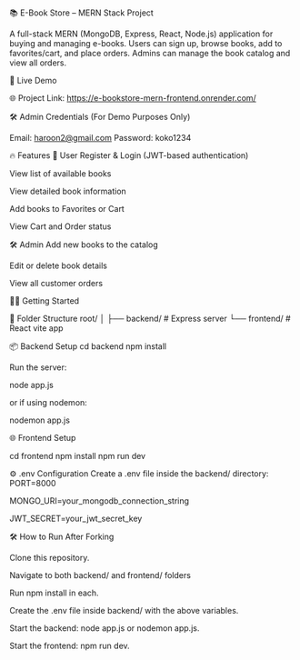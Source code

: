 📚 E-Book Store – MERN Stack Project

A full-stack MERN (MongoDB, Express, React, Node.js) application for buying and managing e-books. Users can sign up, browse books, add to favorites/cart, and place orders. Admins can manage the book catalog and view all orders.

🔗 Live Demo

🌐 Project Link: https://e-bookstore-mern-frontend.onrender.com/

🛠️ Admin Credentials (For Demo Purposes Only)

Email: haroon2@gmail.com
Password: koko1234

🔥 Features
👥 User
Register & Login (JWT-based authentication)

View list of available books

View detailed book information

Add books to Favorites or Cart

View Cart and Order status

🛠️ Admin
Add new books to the catalog

Edit or delete book details

View all customer orders

🧑‍💻 Getting Started

📁 Folder Structure
root/
│
├── backend/         # Express server
└── frontend/        # React vite app

📦 Backend Setup
cd backend
npm install

Run the server:

node app.js

or if using nodemon:

nodemon app.js

🌐 Frontend Setup

cd frontend
npm install
npm run dev

⚙️ .env Configuration
Create a .env file inside the backend/ directory:
PORT=8000

MONGO_URI=your_mongodb_connection_string

JWT_SECRET=your_jwt_secret_key

🛠️ How to Run After Forking

Clone this repository.

Navigate to both backend/ and frontend/ folders

Run npm install in each.

Create the .env file inside backend/ with the above variables.

Start the backend: node app.js or nodemon app.js.

Start the frontend: npm run dev.

